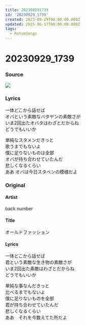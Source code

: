 ```yaml
---
title: 202309291739
id: '20230929_1739'
created: 2023-09-29T00:00:00.000Z
updated: 2025-06-17T00:00:00.000Z
tags:
  - RotomSongs
---
```

# 20230929_1739

### Source

![](https://x.com/Starlystrongest/status/1707676342962319746)

### Lyrics

一体どこから話せば  
オバという素敵なバタヤンの素敵さが  
いま2回出たオバタはわざとだからね  
どうでもいいか  

単純なスタメンだきっと  
歌うまでもないよ  
僕に足りないものは全部  
オバが持ち合わせていたんだ  
悲しくなるくらい  
ああ オバは今日スタベンの模様だよ  

### Original

#### Artist

back number

#### Title

オールドファッション

#### Lyrics
  
一体どこから話せば  
君という素敵な生き物の素敵さが  
いま2回出た素敵はわざとだからね  
どうでもいいか  
  
単純な事なんだきっと  
比べるまでもないよ  
僕に足りないものを全部  
君が持ち合わせていたんだ  
悲しくなるくらい  
ああ　それを今数えてた所だよ  
  
